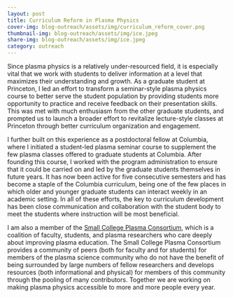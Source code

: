 ```yaml
---
layout: post
title: Curriculum Reform in Plasma Physics
cover-img: blog-outreach/assets/img/curriculum_reform_cover.png
thumbnail-img: blog-outreach/assets/img/ice.jpeg
share-img: blog-outreach/assets/img/ice.jpeg
category: outreach
---
```


Since plasma physics is a relatively under-resourced field, it is especially vital that we work with students to deliver information at a level that maximizes their understanding and growth. As a graduate student at Princeton, I led an effort to transform a seminar-style plasma physics course to better serve the student population by providing students more opportunity to practice and receive feedback on their presentation skills. This was met with much enthusiasm from the other graduate students, and prompted us to launch a broader effort to revitalize lecture-style classes at Princeton through better curriculum organization and engagement. 

I further built on this experience as a postdoctoral fellow at Columbia, where I initiated a student-led plasma seminar course to supplement the few plasma classes offered to graduate students at Columbia. After founding this course, I worked with the program administration to ensure that it could be carried on and led by the graduate students themselves in future years. It has now been active for five consecutive semesters and has become a staple of the Columbia curriculum, being one of the few places in which older and younger graduate students can interact weekly in an academic setting. In all of these efforts, the key to curriculum development has been close communication and collaboration with the student body to meet the students where instruction will be most beneficial. 

I am also a member of the [Small College Plasma Consortium](https://smallcollegeplasma.org/), which is a coalition of faculty, students, and plasma researchers who care deeply about improving plasma education. The Small College Plasma Consortium provides a community of peers (both for faculty and for students) for members of the plasma science community who do not have the benefit of being surrounded by large numbers of fellow researchers and develops resources (both informational and physical) for members of this community through the pooling of many contributors. Together we are working on making plasma physics accessible to more and more people every year.